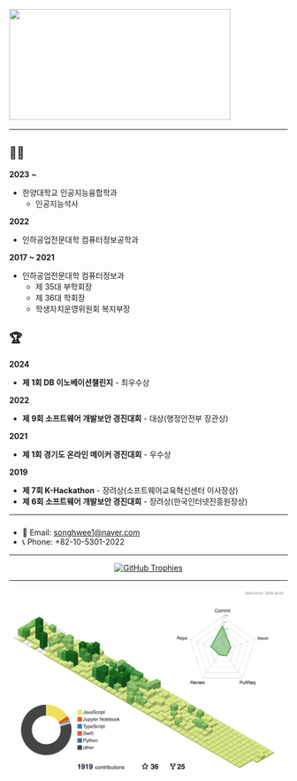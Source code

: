 <a href="https://github.com/devxb/gitanimals">
<img
  src="https://render.gitanimals.org/farms/1uv0cean"
  width="400"
  height="200"
/>
</a>

---
## 👨‍🎓
**2023** **~**
- 한양대학교 인공지능융합학과
  - 인공지능석사
 
**2022**
- 인하공업전문대학 컴퓨터정보공학과

**2017 ~ 2021**
- 인하공업전문대학 컴퓨터정보과
  - 제 35대 부학회장
  - 제 36대 학회장
  - 학생자치운영위원회 복지부장

## 🏆
**2024**
- **제 1회 DB 이노베이션챌린지** - 최우수상

**2022**
- **제 9회 소프트웨어 개발보안 경진대회** - 대상(행정안전부 장관상)

**2021**
- **제 1회 경기도 온라인 메이커 경진대회** - 우수상
  
**2019**
- **제 7회 K-Hackathon** - 장려상(소프트웨어교육혁신센터 이사장상)
- **제 6회 소프트웨어 개발보안 경진대회** - 장려상(한국인터넷진흥원장상)

---
### 
- 📧 Email: [songhwee1@naver.com](mailto:songhwee1@naver.com)
- 📞 Phone: +82-10-5301-2022

---
<p align="center">
  <a href="https://github.com/1uv0cean">
    <picture>
      <source media="(prefers-color-scheme: dark)" srcset="https://github-profile-trophy.vercel.app/?username=1uv0cean&no-bg=true&row=2&column=6&margin-w=20&margin-h=20&theme=monokai">
      <source media="(prefers-color-scheme: light)" srcset="https://github-profile-trophy.vercel.app/?username=1uv0cean&no-bg=true&row=2&column=6&margin-w=20&margin-h=20">
      <img alt="GitHub Trophies" src="https://github-profile-trophy.vercel.app/?username=1uv0cean&no-bg=true&no-frame=true&row=2&column=6&margin-w=20&margin-h=20">
    </picture>
  </a>
</p>

---
![](./profile-3d-contrib/profile-green-animate.svg)
